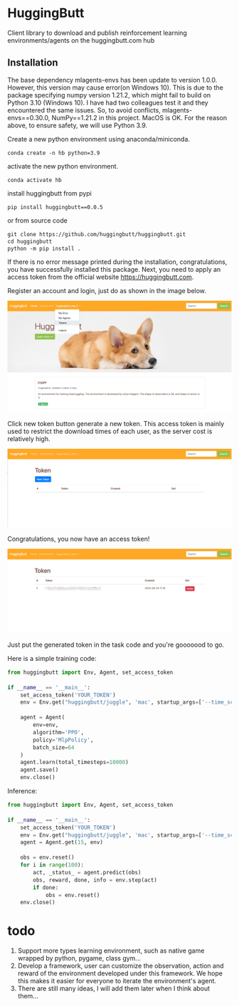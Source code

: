 # HuggingButt
Client library to download and publish reinforcement learning environments/agents on the huggingbutt.com hub

## Installation
The base dependency mlagents-envs has been update to version 1.0.0. However, this version may cause error(on Windows 10). This is due to the package specifying numpy version 1.21.2, which might fail to build on Python 3.10 (Windows 10). I have had two colleagues test it and they encountered the same issues. So, to avoid conflicts, mlagents-envs==0.30.0, NumPy==1.21.2 in this project. MacOS is OK.
For the reason above, to ensure safety, we will use Python 3.9.

Create a new python environment using anaconda/miniconda.
```shell
conda create -n hb python=3.9
```

activate the new python environment.
```shell
conda activate hb
```

install huggingbutt from pypi
```shell
pip install huggingbutt==0.0.5
```
or from source code
```shell
git clone https://github.com/huggingbutt/huggingbutt.git
cd huggingbutt
python -m pip install .
```

If there is no error message printed during the installation, congratulations, you have successfully installed this package. Next, you need to apply an access token from the official website https://huggingbutt.com.

Register an account and login, just do as shown in the image below.

![image](https://raw.githubusercontent.com/huggingbutt/media_store/main/huggingbutt_readme/tokens_link.png)

Click new token button generate a new token. This access token is mainly used to restrict the download times of each user, as the server cost is relatively high.

![image](https://raw.githubusercontent.com/huggingbutt/media_store/main/huggingbutt_readme/new_tokens_buttong.png)

Congratulations, you now have an access token!

![image](https://raw.githubusercontent.com/huggingbutt/media_store/main/huggingbutt_readme/copy_your_token.png)

Just put the generated token in the task code and you're gooooood to go.

Here is a simple training code:
```python
from huggingbutt import Env, Agent, set_access_token

if __name__ == '__main__':
    set_access_token('YOUR_TOKEN')
    env = Env.get("huggingbutt/juggle", 'mac', startup_args=['--time_scale', '10'])

    agent = Agent(
        env=env,
        algorithm='PPO',
        policy='MlpPolicy',
        batch_size=64
    )
    agent.learn(total_timesteps=10000)
    agent.save()
    env.close()
```
Inference:
```python
from huggingbutt import Env, Agent, set_access_token

if __name__ == '__main__':
    set_access_token('YOUR_TOKEN')
    env = Env.get("huggingbutt/juggle", 'mac', startup_args=['--time_scale', '1'])
    agent = Agent.get(15, env)

    obs = env.reset()
    for i in range(100):
        act, _status_ = agent.predict(obs)
        obs, reward, done, info = env.step(act)
        if done:
            obs = env.reset()
    env.close()
```

# todo
1. Support more types learning environment, such as native game wrapped by python, pygame, class gym...
2. Develop a framework, user can customize the observation, action and reward of the environment developed under this framework. We hope this makes it easier for everyone to iterate the environment's agent.
3. There are still many ideas, I will add them later when I think about them...